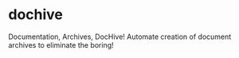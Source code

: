 # dochive
Documentation, Archives, DocHive! Automate creation of document archives to eliminate the boring!
